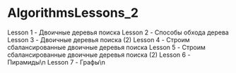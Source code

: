 # AlgorithmsLessons_2

Lesson 1 - Двоичные деревья поиска
Lesson 2 - Способы обхода дерева
Lesson 3 - Двоичные деревья поиска (2)
Lesson 4 - Строим сбалансированные двоичные деревья поиска
Lesson 5 - Строим сбалансированные двоичные деревья поиска (2)
Lesson 6 - Пирамиды\n
Lesson 7 - Графы\n

